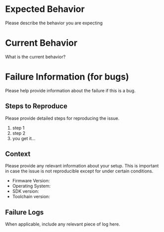 # Expected Behavior

Please describe the behavior you are expecting

# Current Behavior

What is the current behavior?

# Failure Information (for bugs)

Please help provide information about the failure if this is a bug.

## Steps to Reproduce

Please provide detailed steps for reproducing the issue.

1. step 1
2. step 2
3. you get it...

## Context

Please provide any relevant information about your setup. This is important in case the issue is not reproducible except for under certain conditions.

* Firmware Version:
* Operating System:
* SDK version:
* Toolchain version:

## Failure Logs

When applicable, include any relevant piece of log here.